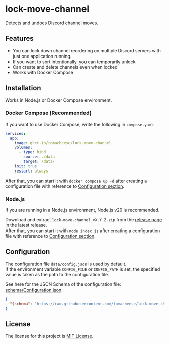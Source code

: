 # lock-move-channel

Detects and undoes Discord channel moves.

## Features

- You can lock down channel reordering on multiple Discord servers with just one application running.
- If you want to sort intentionally, you can temporarily unlock.
- Can create and delete channels even when locked
- Works with Docker Compose

## Installation

Works in Node.js or Docker Compose environment.

### Docker Compose (Recommended)

If you want to use Docker Compose, write the following in `compose.yaml`:

```yaml
services:
  app:
    image: ghcr.io/tomacheese/lock-move-channel
    volumes:
      - type: bind
        source: ./data
        target: /data/
    init: true
    restart: always
```

After that, you can start it with `docker compose up -d` after creating a configuration file with reference to [Configuration section](#configuration).

### Node.js

If you are running in a Node.js environment, Node.js v20 is recommended.

Download and extract `lock-move-channel_vX.Y.Z.zip` from the [release page](https://github.com/tomacheese/lock-move-channel/releases) in the latest release.  
After that, you can start it with `node index.js` after creating a configuration file with reference to [Configuration section](#configuration).

## Configuration

The configuration file `data/config.json` is used by default.  
If the environment variable `CONFIG_FILE` or `CONFIG_PATH` is set, the specified value is taken as the path to the configuration file.

See here for the JSON Schema of the configuration file: [schema/Configuration.json](schema/Configuration.json)

```json
{
  "$schema": "https://raw.githubusercontent.com/tomacheese/lock-move-channel/master/schema/Configuration.json"
}
```

## License

The license for this project is [MIT License](LICENSE).
